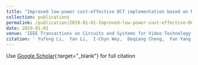 ```yaml
---
title: "Improved low-power cost-effective DCT implementation based on Markov random field and stochastic logic"
collection: publications
permalink: /publication/2019-01-01-Improved-low-power-cost-effective-DCT-implementation-based-on-Markov-random-field-and-stochastic-logic
date: 2019-01-01
venue: 'IEEE Transactions on Circuits and Systems for Video Technology'
citation: ' Yufeng Li,  Yan Li,  I-Chyn Wey,  Deqiang Cheng,  Fan Yang,  Xuan Zeng,  Jie Chen, &quot;Improved low-power cost-effective DCT implementation based on Markov random field and stochastic logic.&quot; IEEE Transactions on Circuits and Systems for Video Technology, 2019.'
---
```

Use [Google Scholar](https://scholar.google.com/scholar?q=Improved+low+power+cost+effective+DCT+implementation+based+on+Markov+random+field+and+stochastic+logic){:target="_blank"} for full citation